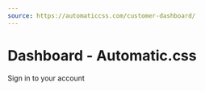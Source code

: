```yaml
---
source: https://automaticcss.com/customer-dashboard/
---
```


# Dashboard - Automatic.css

[](https://automaticcss.com)

Sign in to your account

